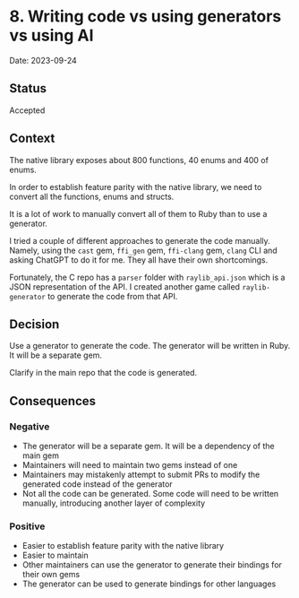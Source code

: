 # 8. Writing code vs using generators vs using AI

Date: 2023-09-24

## Status

Accepted

## Context

The native library exposes about 800 functions, 40 enums and 400 of enums.

In order to establish feature parity with the native library, we need to convert all the functions, enums and structs.

It is a lot of work to manually convert all of them to Ruby than to use a generator.

I tried a couple of different approaches to generate the code manually. Namely, using the `cast` gem, `ffi_gen` gem,
`ffi-clang` gem, `clang` CLI and asking ChatGPT to do it for me. They all have their own shortcomings.

Fortunately, the C repo has a `parser` folder with `raylib_api.json` which is a JSON representation of the API.
I created another game called `raylib-generator` to generate the code from that API.

## Decision

Use a generator to generate the code. The generator will be written in Ruby. It will be a separate gem.

Clarify in the main repo that the code is generated.

## Consequences

### Negative

- The generator will be a separate gem. It will be a dependency of the main gem
- Maintainers will need to maintain two gems instead of one
- Maintainers may mistakenly attempt to submit PRs to modify the generated code instead of the generator
- Not all the code can be generated. Some code will need to be written manually, introducing another layer of complexity

### Positive

- Easier to establish feature parity with the native library
- Easier to maintain
- Other maintainers can use the generator to generate their bindings for their own gems
- The generator can be used to generate bindings for other languages
